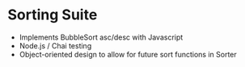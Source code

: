 # Sorting Suite

* Implements BubbleSort asc/desc with Javascript
* Node.js / Chai testing
* Object-oriented design to allow for future sort functions in Sorter
